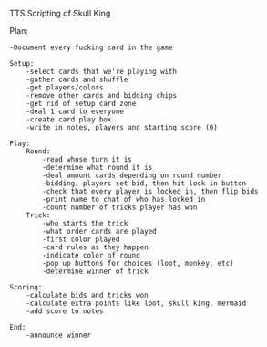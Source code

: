 TTS Scripting of Skull King


Plan: 

    -Document every fucking card in the game

    Setup:
        -select cards that we're playing with
        -gather cards and shuffle
        -get players/colors
        -remove other cards and bidding chips
        -get rid of setup card zone
        -deal 1 card to everyone
        -create card play box
        -write in notes, players and starting score (0)

    Play:
        Round:
            -read whose turn it is
            -determine what round it is
            -deal amount cards depending on round number
            -bidding, players set bid, then hit lock in button
            -check that every player is locked in, then flip bids
            -print name to chat of who has locked in
            -count number of tricks player has won
        Trick:
            -who starts the trick
            -what order cards are played
            -first color played
            -card rules as they happen
            -indicate color of round
            -pop up buttons for choices (loot, monkey, etc)
            -determine winner of trick

    Scoring:
        -calculate bids and tricks won
        -calculate extra points like loot, skull king, mermaid
        -add score to notes

    End:
        -announce winner
